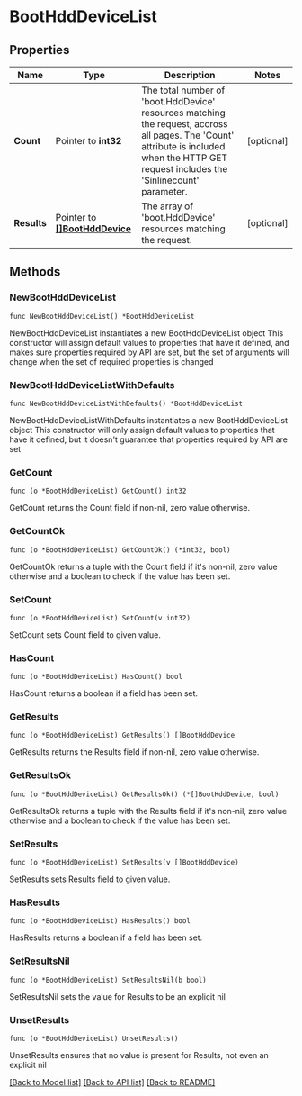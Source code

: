 # BootHddDeviceList

## Properties

Name | Type | Description | Notes
------------ | ------------- | ------------- | -------------
**Count** | Pointer to **int32** | The total number of &#39;boot.HddDevice&#39; resources matching the request, accross all pages. The &#39;Count&#39; attribute is included when the HTTP GET request includes the &#39;$inlinecount&#39; parameter. | [optional] 
**Results** | Pointer to [**[]BootHddDevice**](BootHddDevice.md) | The array of &#39;boot.HddDevice&#39; resources matching the request. | [optional] 

## Methods

### NewBootHddDeviceList

`func NewBootHddDeviceList() *BootHddDeviceList`

NewBootHddDeviceList instantiates a new BootHddDeviceList object
This constructor will assign default values to properties that have it defined,
and makes sure properties required by API are set, but the set of arguments
will change when the set of required properties is changed

### NewBootHddDeviceListWithDefaults

`func NewBootHddDeviceListWithDefaults() *BootHddDeviceList`

NewBootHddDeviceListWithDefaults instantiates a new BootHddDeviceList object
This constructor will only assign default values to properties that have it defined,
but it doesn't guarantee that properties required by API are set

### GetCount

`func (o *BootHddDeviceList) GetCount() int32`

GetCount returns the Count field if non-nil, zero value otherwise.

### GetCountOk

`func (o *BootHddDeviceList) GetCountOk() (*int32, bool)`

GetCountOk returns a tuple with the Count field if it's non-nil, zero value otherwise
and a boolean to check if the value has been set.

### SetCount

`func (o *BootHddDeviceList) SetCount(v int32)`

SetCount sets Count field to given value.

### HasCount

`func (o *BootHddDeviceList) HasCount() bool`

HasCount returns a boolean if a field has been set.

### GetResults

`func (o *BootHddDeviceList) GetResults() []BootHddDevice`

GetResults returns the Results field if non-nil, zero value otherwise.

### GetResultsOk

`func (o *BootHddDeviceList) GetResultsOk() (*[]BootHddDevice, bool)`

GetResultsOk returns a tuple with the Results field if it's non-nil, zero value otherwise
and a boolean to check if the value has been set.

### SetResults

`func (o *BootHddDeviceList) SetResults(v []BootHddDevice)`

SetResults sets Results field to given value.

### HasResults

`func (o *BootHddDeviceList) HasResults() bool`

HasResults returns a boolean if a field has been set.

### SetResultsNil

`func (o *BootHddDeviceList) SetResultsNil(b bool)`

 SetResultsNil sets the value for Results to be an explicit nil

### UnsetResults
`func (o *BootHddDeviceList) UnsetResults()`

UnsetResults ensures that no value is present for Results, not even an explicit nil

[[Back to Model list]](../README.md#documentation-for-models) [[Back to API list]](../README.md#documentation-for-api-endpoints) [[Back to README]](../README.md)


